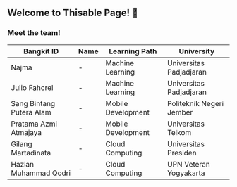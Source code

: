 ## Welcome to Thisable Page! 👋

### Meet the team!
| Bangkit ID | Name | Learning Path | University |
| ----- | ----- | ----- | ----- |
| Najma | - | Machine Learning | Universitas Padjadjaran |
| Julio Fahcrel | - | Machine Learning | Universitas Padjadjaran |
| Sang Bintang Putera Alam | - | Mobile Development | Politeknik Negeri Jember |
| Pratama Azmi Atmajaya | - | Mobile Development | Universitas Telkom |
| Gilang Martadinata | - | Cloud Computing | Universitas Presiden |
| Hazlan Muhammad Qodri | - | Cloud Computing | UPN Veteran Yogyakarta |
